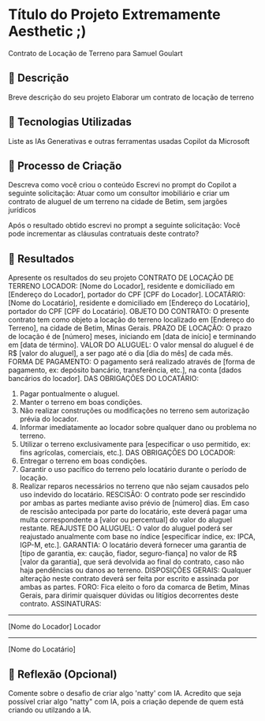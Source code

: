 
# Título do Projeto Extremamente Aesthetic ;)
Contrato de Locação de Terreno para Samuel Goulart
## 📒 Descrição
Breve descrição do seu projeto
Elaborar um contrato de locação de terreno
## 🤖 Tecnologias Utilizadas
Liste as IAs Generativas e outras ferramentas usadas
Copilot da Microsoft
## 🧐 Processo de Criação
Descreva como você criou o conteúdo
Escrevi no prompt do Copilot a seguinte solicitação:
Atuar como um consultor imobiliário e criar um contrato de aluguel de um terreno na cidade de Betim, sem jargões jurídicos

Após o resultado obtido escrevi no prompt a seguinte solicitação:
Você pode incrementar as cláusulas contratuais deste contrato?

## 🚀 Resultados
Apresente os resultados do seu projeto
CONTRATO DE LOCAÇÃO DE TERRENO
LOCADOR: [Nome do Locador], residente e domiciliado em [Endereço do Locador], portador do CPF [CPF do Locador].
LOCATÁRIO: [Nome do Locatário], residente e domiciliado em [Endereço do Locatário], portador do CPF [CPF do Locatário].
OBJETO DO CONTRATO: O presente contrato tem como objeto a locação do terreno localizado em [Endereço do Terreno], na cidade de Betim, Minas Gerais.
PRAZO DE LOCAÇÃO: O prazo de locação é de [número] meses, iniciando em [data de início] e terminando em [data de término].
VALOR DO ALUGUEL: O valor mensal do aluguel é de R$ [valor do aluguel], a ser pago até o dia [dia do mês] de cada mês.
FORMA DE PAGAMENTO: O pagamento será realizado através de [forma de pagamento, ex: depósito bancário, transferência, etc.], na conta [dados bancários do locador].
DAS OBRIGAÇÕES DO LOCATÁRIO:
1.	Pagar pontualmente o aluguel.
2.	Manter o terreno em boas condições.
3.	Não realizar construções ou modificações no terreno sem autorização prévia do locador.
4.	Informar imediatamente ao locador sobre qualquer dano ou problema no terreno.
5.	Utilizar o terreno exclusivamente para [especificar o uso permitido, ex: fins agrícolas, comerciais, etc.].
DAS OBRIGAÇÕES DO LOCADOR:
1.	Entregar o terreno em boas condições.
2.	Garantir o uso pacífico do terreno pelo locatário durante o período de locação.
3.	Realizar reparos necessários no terreno que não sejam causados pelo uso indevido do locatário.
RESCISÃO: O contrato pode ser rescindido por ambas as partes mediante aviso prévio de [número] dias. Em caso de rescisão antecipada por parte do locatário, este deverá pagar uma multa correspondente a [valor ou percentual] do valor do aluguel restante.
REAJUSTE DO ALUGUEL: O valor do aluguel poderá ser reajustado anualmente com base no índice [especificar índice, ex: IPCA, IGP-M, etc.].
GARANTIA: O locatário deverá fornecer uma garantia de [tipo de garantia, ex: caução, fiador, seguro-fiança] no valor de R$ [valor da garantia], que será devolvida ao final do contrato, caso não haja pendências ou danos ao terreno.
DISPOSIÇÕES GERAIS: Qualquer alteração neste contrato deverá ser feita por escrito e assinada por ambas as partes.
FORO: Fica eleito o foro da comarca de Betim, Minas Gerais, para dirimir quaisquer dúvidas ou litígios decorrentes deste contrato.
ASSINATURAS:
________________________________________
[Nome do Locador]
Locador
________________________________________
[Nome do Locatário]

## 💭 Reflexão (Opcional)
Comente sobre o desafio de criar algo 'natty' com IA.
Acredito que seja possível criar algo "natty" com IA, pois a criação depende de quem está criando ou utilzando a IA.
